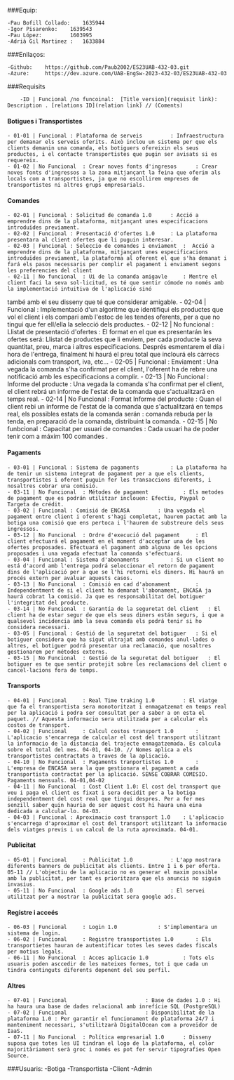 
###Equip: 

	-Pau Bofill Collado: 	1635944
	-Igor Pisarenko: 	1639543
	-Pau López: 		1603995 
	-Adrià Gil Martinez : 	1633884

###Enllaços: 
	
	-Github: 	https://github.com/Paub2002/ES23UAB-432-03.git
	-Azure:		https://dev.azure.com/UAB-EngSw-2023-432-03/ES23UAB-432-03

###Requisits 

		-ID | Funcional	/no funcoinal:  [Title_version](requisit link): Description . [relations ID](relation link) // (Coments)


#### Botigues i Transportistes 
	- 01-01 | Funcional	: Plataforma de serveis			: Infraestructura per demanar els serveis oferits. Això inclou un sistema per que els clients demanin una comanda, els botiguers ofereixin els seus productes, i el contacte transportistes que pugin ser avisats si es requereix.
	- 01-02 | No Funcional	: Crear noves fonts d'ingresos		: Crear noves fonts d'ingressos a la zona mitjançant la feina que oferim als locals com a transportistes, ja que no escollirem empreses de transportistes ni altres grups empresarials.

#### Comandes 
	- 02-01 | Funcional	: Solicitud de comanda 1.0		: Acció a emprendre dins de la plataforma, mitjançant unes especificacions introduïdes previament.
	- 02-02 | Funcional	: Presentació d'ofertes 1.0		: La plataforma presentara al client ofertes que li puguin interesar. 
	- 02-03 | Funcional	: Seleccio de comandes i enviament	:  Acció a emprendre dins de la plataforma, mitjançant unes especificacions introduïdes previament, la plataforma al oferent el que s'ha demanat i fará els pasos necessaris per complir el pagament i enviament segons les preferencies del client
	- 02-11 | No funcional	: Ui de la comanda amigavle		: Mentre el client faci la seva sol·licitud, es té que sentir cómode no només amb la implementació intuitiva de l'aplicació sinó
també amb el seu disseny que té que considerar amigable.
	- 02-04 | Funcional	: Implementació d'un algoritme que identifiqui els productes que vol el client i els compari amb l'estoc de les tendes oferents, per a que no tingui que fer ell/ella la selecció dels productes.
	- 02-12 | No funcional	: Llistat de presentació d'ofertes	: El format en el que es presentarán les ofertes será: Llistat de productes que li enviem, per cada producte la seva quantitat, preu, marca i altres especificacions. Després esmentarem el día i hora de l'entrega, finalment hi haurá el preu total que inclourá els càrrecs adicionals com transport, iva, etc...
	- 02-05 | Funcional	: Enviament				: Una vegada la comanda s'ha confirmat per el client, l'oferent ha de rebre una notificació amb les especificacions a complir.
	- 02-13 | No Funcional	: Informe del producte			: Una vegada la comanda s'ha confirmat per el client, el client rebrá un informe de l'estat de la comanda que s'actualitzará en temps real.
	- 02-14 | No Funcional  : Format  Informe del producte		: Quan el client rebi un informe de l'estat de la comanda que s'actualitzará en temps real, els possibles estats de la comanda serán : comanda rebuda per la tenda, en preparació de la comanda, distribuint la comanda.
	- 02-15 | No funbcional : Capacitat per usuari de comandes	: Cada usuari ha de poder tenir com a máxim 100 comandes .


#### Pagaments
	- 03-01 | Funcional	: Sistema de pagaments			: La plataforma ha de tenir un sistema integrat de pagament per a que els clients, transportistes i oferent puguin fer les transaccions diferents, i nosaltres cobrar una comisió.
	- 03-11 | No Funcional	: Métodes de pagament			: Els metodes de pagament que es podrán utilitzar inclouen: Efectiu, Paypal o Targeta de crédit.
	- 03-02 | Funcional	: Comisió de ENCASA			: Una vegada el pagament entre client i oferent s'hagi completat, haurem pactat amb la botiga una comisió que ens pertoca i l'haurem de substreure dels seus ingressos.
	- 03-12 | No Funcional  : Ordre d'execució del pagament		: El client efectuará el pagament en el moment d'acceptar una de les ofertes proposades. Efectuará el pagament amb alguna de les opcions proposades i una vegada efectuat la comanda s'efectuará.
	- 03-04 | Funcional	: Sistema d'abonaments			: Si un client no está d'acord amb l'entrega podrá seleccionar el retorn de pagament dins de l'aplicació per a que se l'hi retorni els diners. Hi haurá un procés extern per avaluar aquests casos.
	- 03-13 | No Funcional	: Comisió en cad d'abonament		: Independentment de si el client ha demanat l'abonament, ENCASA ja haurá cobrat la comisió. Ja que es responsabilitat del botiguer l'integritat del producte.
	- 03-14 | No Funcional  : Garantía de la seguretat del client	: El client ha de estar segur de que els seus diners están segurs, i que a qualsevol incidencia amb la seva comanda els podrá tenir si ho considera necessari.
	- 03-05 | Funcional	: Gestió de la seguretat del botiguer	: Si el botiguer considera que ha sigut ultrajat amb comandes anul·lades o altres, el botiguer podrá presentar una reclamació, que nosaltres gestionarem per métodes externs.
	- 03-15 | No Funcional  : Gestió de la seguretat del botiguer	: El botiguer es te que sentir protejit sobre les reclamacions del client o cancel·lacions fora de temps.



#### Transports 
	- 04-01 | Funcional 	: Real Time traking 1.0			: El viatge que fa el transportista sera monotoritzat i enmagatzemat en temps real per la aplicació i podra ser consultat per a saber a on esta el paquet. // Aquesta informacio sera utilitzada per a calcular els costos de transport.
	- 04-02 | Funcional 	: Calcul costos transport 1.0		: L'aplicacio s'encarrega de calcular el cost del transport utilitzant la informacio de la distancia del trajecte enmagatzemada. Es calcula sobre el total del mes. 04-01, 04-10. // Nomes aplica a els transportistes contractats a traves de la aplicació.
	- 04-10 | No Funcional 	: Pagaments tranportistes 1.0		: L'empresa de ENCASA sera la que gestionara el pagament a cada transportista contractat per la aplicació. SENSE COBRAR COMISIO. Pagaments mensuals. 04-01,04-02
	- 04-11 | No Funcional 	: Cost Client 1.0: El cost del transport que veu i paga el client es fixat i sera decidit per a la botiga independentment del cost real que tingui despres. Per a fer mes senzill saber quin hauria de ser aquest cost hi haura una eina dedicada a calcular-lo. 04-03.
	- 04-03 | Funcional	: Aproximacio cost transport 1.0	: L'aplicacio s'encarrega d'aproximar el cost del transport utilitzant la informacio dels viatges previs i un calcul de la ruta aproximada. 04-01. 

#### Publicitat
	- 05-01 | Funcional 	: Publicitat 1.0			: L'app mostrara diferents banners de publicitat als clients. Entre 1 i 6 per oferta. 05-11 // L'objectiu de la aplicacio no es generar el maxim possible amb la publicitat, per tant es prioritzara que els anuncis no siguin invasius.
	- 05-11 | No Funcional 	: Google ads 1.0			: El servei utilitzat per a mostrar la publicitat sera google ads. 
#### Registre i acceés
	- 06-03 | Funcional 	: Login 1.0				: S'implementara un sistema de login.
	- 06-02 | Funcional 	: Registre transportistes 1.0		: Els transportietes hauran de autentificar totes les seves dades fiscals per motius legals. 
	- 06-11 | No Funcional	: Acces aplicacio 1.0			: Tots els usuaris poden asccedir de les mateixes formes, tot i que cada un tindra continguts diferents depenent del seu perfil. 
#### Altres 
	- 07-01 | Funcional 						: Base de dades 1.0 : Hi ha haura una base de dades relacional amb inrefície SQL (PostgreSQL)
	- 07-02 | Funcional 						: Disponibilitat de la plataforma 1.0 : Per garantir el funcionament de plataforma 24/7 i manteniment necessari, s'utilitzarà DigitalOcean com a proveïdor de IaaS.
	- 07-11 | No Funcional 	: Política empresarial 1.0		: Disseny suposa que totes les UI tindran el logo de la plataforma, el color majoritàriament serà groc i només es pot fer servir tipografies Open Source.
###Usuaris: 
		-Botiga
		-Transportista
		-Client
		-Admin
